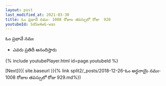 ```yaml
---
layout: post
last_modified_at: 2021-03-30
title: ఓం ప్రభావే నమః- 1008 రోజుల తపస్సులో రోజు  920
youtubeId: SdSw4wG-was
---
```

 
 
 ఓం ప్రభావే నమః  
 
 -  ఎవరు ప్రతిదీ ఆనందిస్తారు 
 
  
 
  
 
 
 
 
 
 


{% include youtubePlayer.html id=page.youtubeId %}
 
[Next]({{ site.baseurl }}{% link  split2/_posts/2018-12-26-ఓం అర్ధనాయై నమః- 1008 రోజుల తపస్సులో రోజు  929.md%})
 
